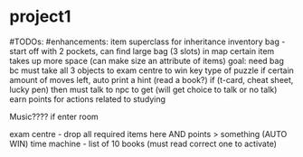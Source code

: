 # project1

#TODOs: 
#enhancements:
item superclass for inheritance
inventory bag - start off with 2 pockets, can find large bag (3 slots) in map
                certain item takes up more space (can make size an attribute of items)
                goal: need bag bc must take all 3 objects to exam centre to win
key type of puzzle
if certain amount of moves left, auto print a hint (read a book?)
if (t-card, cheat sheet, lucky pen) then must talk to npc to get (will get choice to talk or no talk)
earn points for actions related to studying

Music???? if enter room


exam centre - drop all required items here AND points > something (AUTO WIN)
time machine - list of 10 books (must read correct one to activate)

